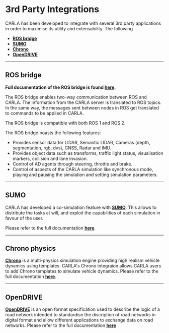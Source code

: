 
# 3rd Party Integrations

CARLA has been developed to integrate with several 3rd party applications in order to maximise its utility and extensability. The following  

*   [__ROS bridge__](https://carla.readthedocs.io/projects/ros-bridge/en/latest/)
*   [__SUMO__](adv_sumo.md)  
*   [__Chrono__](tuto_G_chrono.md)
*   [__OpenDRIVE__](adv_opendrive.md) 

---
## ROS bridge

__Full documentation of the ROS bridge is found [__here__](https://carla.readthedocs.io/projects/ros-bridge/en/latest/).__

The ROS bridge enables two-way communication between ROS and CARLA. The information from the CARLA server is translated to ROS topics. In the same way, the messages sent between nodes in ROS get translated to commands to be applied in CARLA.

The ROS bridge is compatible with both ROS 1 and ROS 2.

The ROS bridge boasts the following features:

- Provides sensor data for LIDAR, Semantic LIDAR, Cameras (depth, segmentation, rgb, dvs), GNSS, Radar and IMU.
- Provides object data such as transforms, traffic light status, visualisation markers, collision and lane invasion.
- Control of AD agents through steering, throttle and brake.
- Control of aspects of the CARLA simulation like synchronous mode, playing and pausing the simulation and setting simulation parameters.

---

## SUMO

CARLA has developed a co-simulation feature with [__SUMO__](https://www.eclipse.org/sumo/). This allows to distribute the tasks at will, and exploit the capabilities of each simulation in favour of the user.

Please refer to the full documentation [__here__](adv_sumo.md).

---

## Chrono physics

[__Chrono__](https://projectchrono.org/) is a multi-physics simulation engine providing high realism vehicle dynamics using templates. CARLA's Chrono integraion allows CARLA users to add Chrono templates to simulate vehicle dynamics. Please refer to the full documentation [__here__](tuto_G_chrono.md).

---

## OpenDRIVE

[__OpenDRIVE__](https://www.asam.net/standards/detail/opendrive/) is an open format specification used to describe the logic of a road network intended to standardise the discription of road networks in digital format and allow different applications to exchange data on road networks. Please refer to the full documentation [__here__](adv_opendrive.md)